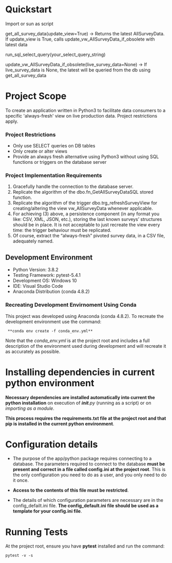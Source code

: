 # Quickstart

Import or sun as script

get_all_survey_data(update_view=True) -> Returns the latest AllSurveyData. If update_view is True, calls update_vw_AllSurveyData_if_obsolete with latest data

run_sql_select_query(your_select_query_string)

update_vw_AllSurveyData_if_obsolete(live_survey_data=None) -> If live_survey_data is None, the latest will be queried from the db using get_all_survey_data



# Project Scope

To create an application written in Python3 to facilitate data consumers to a specific 'always-fresh' view on live production data. Project restrictions apply.

### Project Restrictions

- Only use SELECT queries on DB tables
- Only create or alter views
- Provide an always fresh alternative using Python3 without using SQL functions or triggers on the database server

### Project Implementation Requirements

1. Gracefully handle the connection to the database server.
2. Replicate the algorithm of the dbo.fn_GetAllSurveyDataSQL stored function.
3. Replicate the algorithm of the trigger dbo.trg_refreshSurveyView for
creating/altering the view vw_AllSurveyData whenever applicable.
4. For achieving (3) above, a persistence component (in any format you like: CSV, XML,
JSON, etc.), storing the last known surveys’ structures should be in place. It is not
acceptable to just recreate the view every time: the trigger behaviour must be
replicated.
5. Of course, extract the “always-fresh” pivoted survey data, in a CSV file, adequately
named.


## Development Environment

- Python Version: 3.8.2
- Testing Framework: pytest-5.4.1
- Development OS: Windows 10
- IDE: Visual Studio Code
- Anaconda Distribution (conda 4.8.2)

### Recreating Development Envirnoment Using Conda

This project was developed using Anaconda (conda 4.8.2). To recreate the development environment use the command:
 
     **conda env create -f conda_env.yml**

Note that the *conda_env.yml* is at the project root and includes a full description of the environment used during development and will recreate it as accurately as possible.

# Installing dependencies in current python environment

**Necessary dependencies are installed automatically into current the python installation** on execution of *__init__.py* (running as a script) or on *importing as a module*.

**This process requires the requirements.txt file at the project root and that pip is installed in the current python environment**.

# Configuration details

- The purpose of the app/python package requires connecting to a database. The parameters required to connect to the database **must be present and correct in a file called config.ini at the project root**. This is the only configuration you need to do as a user, and you only need to do it once.

-  **Access to the contents of this file must be restricted**.

- The details of which configuration parameters are necessary are in the config_defailt.ini file. **The config_default.ini file should be used as a template for your config.ini file**.


# Running Tests

At the project root, ensure you have **pytest** installed and run the command:

```
pytest -v -s
```

